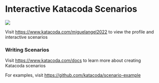 # Interactive Katacoda Scenarios

[![](http://shields.katacoda.com/katacoda/miguelangel2022/count.svg)](https://www.katacoda.com/miguelangel2022 "Get your profile on Katacoda.com")

Visit https://www.katacoda.com/miguelangel2022 to view the profile and interactive scenarios

### Writing Scenarios
Visit https://www.katacoda.com/docs to learn more about creating Katacoda scenarios

For examples, visit https://github.com/katacoda/scenario-example
